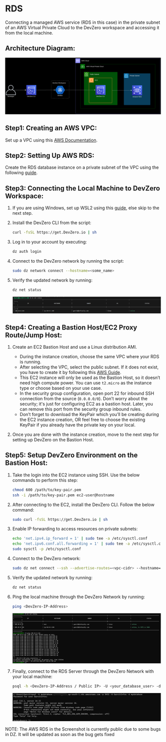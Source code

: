 # RDS
Connecting a managed AWS service (RDS in this case) in the private subnet of an AWS Virtual Private Cloud to the DevZero workspace and accessing it from the local machine.

## Architecture Diagram:

![](../../../.gitbook/assets/rds-arch.png)


## Step1: Creating an AWS VPC:
Set up a VPC using this [AWS Documentation](https://docs.aws.amazon.com/vpc/latest/userguide/what-is-amazon-vpc.html).

## Step2: Setting Up AWS RDS:

Create the RDS database instance on a private subnet of the VPC using the following [guide](https://docs.aws.amazon.com/AmazonRDS/latest/UserGuide/USER_CreateDBInstance.html).

## Step3: Connecting the Local Machine to DevZero Workspace:

1. If you are using Windows, set up WSL2 using this [guide](https://docs.microsoft.com/en-us/windows/wsl/install), else skip to the next step.

2. Install the DevZero CLI from the script:

    ```bash
    curl -fsSL https://get.DevZero.io | sh
    ```

3. Log in to your account by executing:

    ```bash
    dz auth login
    ```

4. Connect to the DevZero network by running the script:

    ```bash
    sudo dz network connect --hostname=<some_name>
    ```

5. Verify the updated network by running:

    ```bash
    dz net status
    ```

    ![](../../../.gitbook/assets/rds-ss-1.png)


## Step4: Creating a Bastion Host/EC2 Proxy Route/Jump Host:

1. Create an EC2 Bastion Host and use a Linux distribution AMI.
    - During the instance creation, choose the same VPC where your RDS is running.
    - After selecting the VPC, select the public subnet. If it does not exist, you have to create it by following this [AWS Guide](https://docs.aws.amazon.com/vpc/latest/userguide/VPC_Scenario1.html).
    - This EC2 instance will only be used as the Bastion Host, so it doesn’t need high compute power. You can use `t2.micro` as the instance type or choose based on your use case.
    - In the security group configuration, open port 22 for inbound SSH connection from the source (`0.0.0.0/0`). Don’t worry about the security; it's just for configuring EC2 as a bastion host. Later, you can remove this port from the security group inbound rules.
    - Don’t forget to download the KeyPair which you’ll be creating during the EC2 instance creation, OR feel free to choose the existing KeyPair if you already have the private key on your local.

2. Once you are done with the instance creation, move to the next step for setting up DevZero on the Bastion Host.

## Step5: Setup DevZero Environment on the Bastion Host:

1. Take the login into the EC2 instance using SSH. Use the below commands to perform this step:

    ```bash
    chmod 600 /path/to/key-pair.pem
    ssh -i /path/to/key-pair.pem ec2-user@hostname
    ```

2. After connecting to the EC2, install the DevZero CLI. Follow the below command:

    ```bash
    sudo curl -fsSL https://get.DevZero.io | sh
    ```

3. Enable IP forwarding to access resources on private subnets:

    ```bash
    echo 'net.ipv4.ip_forward = 1' | sudo tee -a /etc/sysctl.conf 
    echo 'net.ipv6.conf.all.forwarding = 1' | sudo tee -a /etc/sysctl.conf 
    sudo sysctl -p /etc/sysctl.conf
    ```

4. Connect to the DevZero network:

    ```bash
    sudo dz net connect --ssh --advertise-routes=<vpc-cidr> --hostname=<mysql-rds>
    ```

5. Verify the updated network by running:

    ```bash
    dz net status
    ```


6. Ping the local machine through the DevZero Network by running:

    ```bash
    ping <DevZero-IP-Address>
    ```

    ![](../../../.gitbook/assets/rds-ss-2.png)


7. Finally, connect to the RDS Server through the DevZero Network with your local machine:

    ```bash
    psql -h <DevZero-IP-Address / Public IP> -U <your_database_user> -d <your_database_name>
    ```

    ![](../../../.gitbook/assets/rds-ss-3.png)
   
NOTE: The AWS RDS in the Screenshot is currently public due to some bugs in DZ. It will be updated as soon as the bug gets fixed
